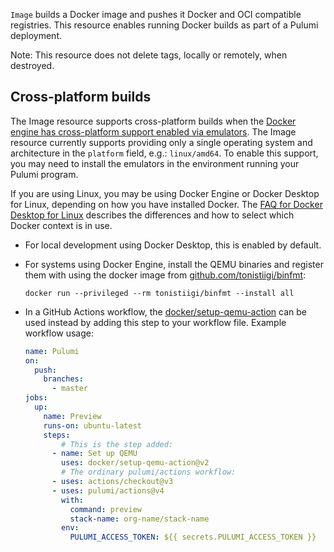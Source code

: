 `Image` builds a Docker image and pushes it Docker and OCI compatible registries.
This resource enables running Docker builds as part of a Pulumi deployment.

Note: This resource does not delete tags, locally or remotely, when destroyed.

## Cross-platform builds

The Image resource supports cross-platform builds when the [Docker engine has cross-platform support enabled via emulators](https://docs.docker.com/build/building/multi-platform/#building-multi-platform-images).
The Image resource currently supports providing only a single operating system and architecture in the `platform` field, e.g.: `linux/amd64`.
To enable this support, you may need to install the emulators in the environment running your Pulumi program.

If you are using Linux, you may be using Docker Engine or Docker Desktop for Linux, depending on how you have installed Docker. The [FAQ for Docker Desktop for Linux](https://docs.docker.com/desktop/faqs/linuxfaqs/#context) describes the differences and how to select which Docker context is in use.

* For local development using Docker Desktop, this is enabled by default.
* For systems using Docker Engine, install the QEMU binaries and register them with using the docker image from [github.com/tonistiigi/binfmt](https://github.com/tonistiigi/binfmt):

  ```shell
  docker run --privileged --rm tonistiigi/binfmt --install all
  ```
* In a GitHub Actions workflow, the [docker/setup-qemu-action](https://github.com/docker/setup-qemu-action) can be used instead by adding this step to your workflow file. Example workflow usage:

  ```yaml
  name: Pulumi
  on:
    push:
      branches:
        - master
  jobs:
    up:
      name: Preview
      runs-on: ubuntu-latest
      steps:
          # This is the step added:
        - name: Set up QEMU
          uses: docker/setup-qemu-action@v2
          # The ordinary pulumi/actions workflow:
        - uses: actions/checkout@v3
        - uses: pulumi/actions@v4
          with:
            command: preview
            stack-name: org-name/stack-name
          env:
            PULUMI_ACCESS_TOKEN: ${{ secrets.PULUMI_ACCESS_TOKEN }}
  ```
